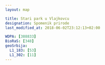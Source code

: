 ```yaml
---
layout: map

title: Stari park u Vlajkovcu
designation: Spomenik prirode
last_modified_at: 2018-06-02T23:12:13+02:00

WDPA: [388833]
BioRaS: [348]
geoSrbija:
  L1_183: [53]
  L1_302: [11]
---
```

